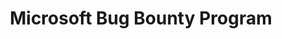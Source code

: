 ---
title: Microsoft Bug Bounty Program
description: Microsoft offers cash awards for finding and reporting certain types of vulnerabilities and exploitation techniques.
url: https://www.microsoft.com/en-us/msrc/bounty
image:
    # url: '/assets/images/cafe.png'
    # alt: 'Cafe'
tags: ['bugbounty']
pubDate: 2023-11-10
draft: false
---